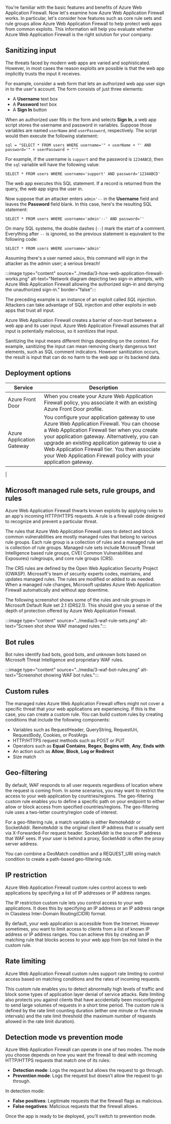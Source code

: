 You're familiar with the basic features and benefits of Azure Web Application Firewall. Now let's examine how Azure Web Application Firewall works. In particular, let's consider how features such as core rule sets and rule groups allow Azure Web Application Firewall to help protect web apps from common exploits. This information will help you evaluate whether Azure Web Application Firewall is the right solution for your company.

## Sanitizing input

The threats faced by modern web apps are varied and sophisticated. However, in most cases the reason exploits are possible is that the web app implicitly trusts the input it receives.

For example, consider a web form that lets an authorized web app user sign in to the user's account. The form consists of just three elements:

- A **Username** text box
- A **Password** text box
- A **Sign In** button

When an authorized user fills in the form and selects **Sign In**, a web app script stores the username and password in variables. Suppose those variables are named `userName` and `userPassword`, respectively. The script would then execute the following statement:

`sql = "SELECT * FROM users WHERE username='" + userName + "' AND password='" + userPassword + "'"`

For example, if the username is `support` and the password is `1234ABCD`, then the `sql` variable will have the following value:

`SELECT * FROM users WHERE username='support' AND password='1234ABCD'`

The web app executes this SQL statement. If a record is returned from the query, the web app signs the user in.

Now suppose that an attacker enters `admin'--` in the **Username** field and leaves the **Password** field blank. In this case, here's the resulting SQL statement:

`SELECT * FROM users WHERE username='admin'--' AND password=''`

On many SQL systems, the double dashes (`--`) mark the start of a comment. Everything after `--` is ignored, so the previous statement is equivalent to the following code:

`SELECT * FROM users WHERE username='admin'`

Assuming there's a user named `admin`, this command will sign in the attacker as the admin user; a serious breach!

:::image type="content" source="../media/3-how-web-application-firewall-works.png" alt-text="Network diagram depicting two sign-in attempts, with Azure Web Application Firewall allowing the authorized sign-in and denying the unauthorized sign-in." border="false":::

The preceding example is an instance of an exploit called *SQL injection*. Attackers can take advantage of SQL injection and other exploits in web apps that trust all input.

Azure Web Application Firewall creates a barrier of non-trust between a web app and its user input. Azure Web Application Firewall assumes that all input is potentially malicious, so it *sanitizes* that input.

Sanitizing the input means different things depending on the context. For example, sanitizing the input can mean removing clearly dangerous text elements, such as SQL comment indicators. However sanitization occurs, the result is input that can do no harm to the web app or its backend data.

## Deployment options


|Service  |Description  |
|---------|---------|
|Azure Front Door     |When you create your Azure Web Application Firewall policy, you associate it with an existing Azure Front Door profile.|
|Azure Application Gateway     |You configure your application gateway to use Azure Web Application Firewall. You can choose a Web Application Firewall tier when you create your application gateway. Alternatively, you can upgrade an existing application gateway to use a Web Application Firewall tier. You then associate your Web Application Firewall policy with your application gateway.
|

## Microsoft managed rule sets, rule groups, and rules

Azure Web Application Firewall thwarts known exploits by applying rules to an app's incoming HTTP/HTTPS requests. A rule is a firewall code designed to recognize and prevent a particular threat.

The rules that Azure Web Application Firewall uses to detect and block common vulnerabilities are mostly managed rules that belong to various rule groups. Each rule group is a collection of rules and a managed rule set is collection of rule groups. Managed rule sets include Microsoft Threat Intelligence based rule groups, CVE( Common Vulnerabilities and Exposures) rulegroups, and core rule groups (CRS).

The CRS rules are defined by the Open Web Application Security Project (OWASP).
Microsoft's team of security experts codes, maintains, and updates managed rules. The rules are modified or added to as needed. When a managed rule changes, Microsoft updates Azure Web Application Firewall automatically and without app downtime.

The following screenshot shows some of the rules and rule groups in Microsoft Default Rule set 2.1 (DRS2.1). This should give you a sense of the depth of protection offered by Azure Web Application Firewall.

:::image type="content" source="../media/3-waf-rule-sets.png" alt-text="Screen shot show WAF managed rules.":::

## Bot rules

Bot rules identify bad bots, good bots, and unknown bots based on Microsoft Threat Intelligence and proprietary WAF rules.

:::image type="content" source="../media/3-waf-bot-rules.png" alt-text="Screenshot showing WAF bot rules.":::

## Custom rules

The managed rules Azure Web Application Firewall offers might not cover a specific threat that your web applications are experiencing. If this is the case, you can create a custom rule. You can build custom rules by creating conditions that include the following components:

- Variables such as RequestHeader, QueryString, RequestUri, RequestBody, Cookies, or PostArgs
- HTTP/HTTPS request methods such as POST or PUT
- Operators such as **Equal** **Contains**, **Regex**, **Begins with**, **Any**, **Ends with**
- An action such as **Allow**, **Block**, **Log or Redirect**
- Size match

## Geo-filtering

By default, WAF responds to all user requests regardless of location where the request is coming from. In some scenarios, you may want to restrict the access to your web application by countries/regions. The geo-filtering custom rule enables you to define a specific path on your endpoint to either allow or block access from specified countries/regions. The geo-filtering rule uses a two-letter country/region code of interest.

For a geo-filtering rule, a match variable is either RemoteAddr or SocketAddr. RemoteAddr is the original client IP address that is usually sent via X-Forwarded-For request header. SocketAddr is the source IP address that WAF sees. If your user is behind a proxy, SocketAddr is often the proxy server address.

You can combine a GeoMatch condition and a REQUEST_URI string match condition to create a path-based geo-filtering rule.

## IP restriction

Azure Web Application Firewall custom rules control access to web applications by specifying a list of IP addresses or IP address ranges.

The IP restriction custom rule lets you control access to your web applications. It does this by specifying an IP address or an IP address range in Classless Inter-Domain Routing(CIDR) format.

By default, your web application is accessible from the Internet. However sometimes, you want to limit access to clients from a list of known IP address or IP address ranges. You can achieve this by creating an IP matching rule that blocks access to your web app from Ips not listed in the custom rule.

## Rate limiting

Azure Web Application Firewall custom rules support rate limiting to control access based on matching conditions and the rates of incoming requests.

This custom rule enables you to detect abnormally high levels of traffic and block some types of application layer denial of service attacks. Rate limiting also protects you against clients that have accidentally been misconfigured to send large volumes of requests in a short time period. The custom rule is defined by the rate limit counting duration (either one minute or five minute intervals) and the rate limit threshold (the maximum number of requests allowed in the rate limit duration).

## Detection mode vs prevention mode

Azure Web Application Firewall can operate in one of two modes. The mode you choose depends on how you want the firewall to deal with incoming HTTP/HTTPS requests that match one of its rules:

- **Detection mode**: Logs the request but allows the request to go through.
- **Prevention mode**: Logs the request but doesn't allow the request to go through.

In detection mode:

- **False positives**: Legitimate requests that the firewall flags as malicious.
- **False negatives**: Malicious requests that the firewall allows.

Once the app is ready to be deployed, you'll switch to prevention mode.